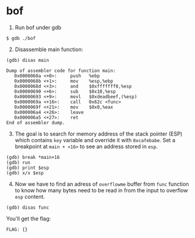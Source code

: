 # bof

1. Run bof under gdb  
```
$ gdb ./bof

```

2. Disassemble main function:
```
(gdb) disas main

Dump of assembler code for function main:
   0x0000068a <+0>:     push   %ebp
   0x0000068b <+1>:     mov    %esp,%ebp
   0x0000068d <+3>:     and    $0xfffffff0,%esp
   0x00000690 <+6>:     sub    $0x10,%esp
   0x00000693 <+9>:     movl   $0xdeadbeef,(%esp)
   0x0000069a <+16>:    call   0x62c <func>
   0x0000069f <+21>:    mov    $0x0,%eax
   0x000006a4 <+26>:    leave
   0x000006a5 <+27>:    ret
End of assembler dump.
```

3. The goal is to search for memory address of the stack pointer (ESP) which contains `key` variable and override it with `0xcafebabe`.
Set a breakpoint at `main + <16>` to see an address stored in `esp`.   
```
(gdb) break *main+16
(gdb) run
(gdb) print $esp
(gdb) x/x $esp
```

4. Now we have to find an adress of `overflowme` buffer from `func` function to know how many bytes need to be read in from the input to overflow `esp` content.

```
(gdb) disas func
```


You'll get the flag:  
```
FLAG: {}
```